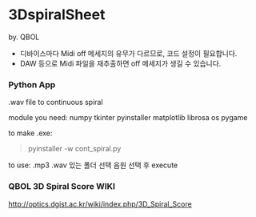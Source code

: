 # 3DspiralSheet 
by. QBOL

* 디바이스마다 Midi off 메세지의 유무가 다르므로, 코드 설정이 필요합니다.
* DAW 등으로 Midi 파일을 재추출하면 off 메세지가 생길 수 있습니다.

### Python App
.wav file to continuous spiral

module you need:
numpy
tkinter
pyinstaller
matplotlib
librosa
os
pygame

to make .exe: 
> pyinstaller -w cont_spiral.py

to use:
.mp3 .wav 있는 폴더 선택
음원 선택 후 execute


### QBOL 3D Spiral Score WIKI
http://optics.dgist.ac.kr/wiki/index.php/3D_Spiral_Score

